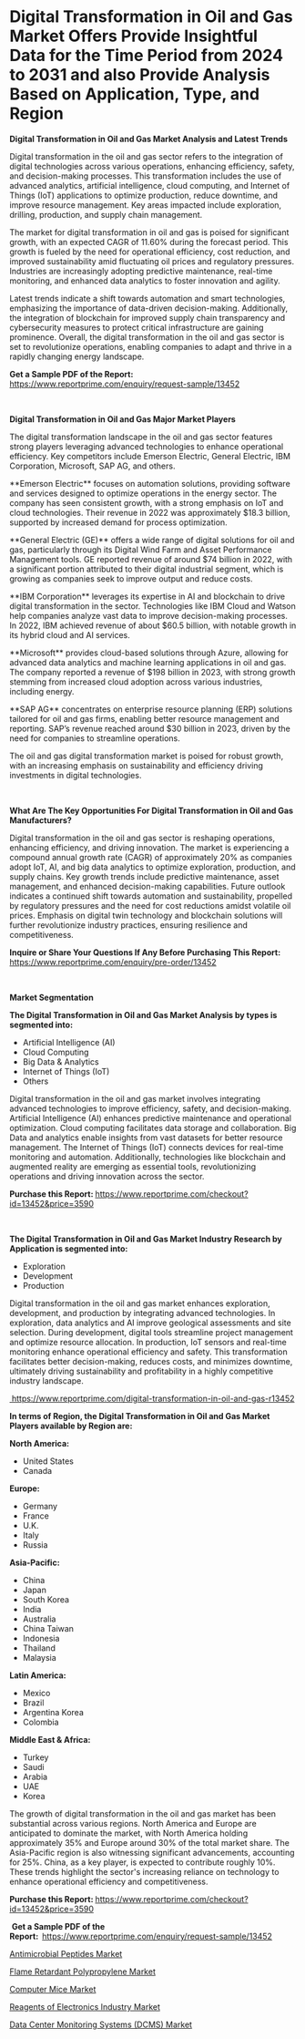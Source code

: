 <p><h1>Digital Transformation in Oil and Gas Market Offers Provide Insightful Data for the Time Period from 2024 to 2031 and also Provide Analysis Based on Application, Type, and Region</h1></p><p><strong>Digital Transformation in Oil and Gas Market Analysis and Latest Trends</strong></p>
<p><p>Digital transformation in the oil and gas sector refers to the integration of digital technologies across various operations, enhancing efficiency, safety, and decision-making processes. This transformation includes the use of advanced analytics, artificial intelligence, cloud computing, and Internet of Things (IoT) applications to optimize production, reduce downtime, and improve resource management. Key areas impacted include exploration, drilling, production, and supply chain management.</p><p>The market for digital transformation in oil and gas is poised for significant growth, with an expected CAGR of 11.60% during the forecast period. This growth is fueled by the need for operational efficiency, cost reduction, and improved sustainability amid fluctuating oil prices and regulatory pressures. Industries are increasingly adopting predictive maintenance, real-time monitoring, and enhanced data analytics to foster innovation and agility.</p><p>Latest trends indicate a shift towards automation and smart technologies, emphasizing the importance of data-driven decision-making. Additionally, the integration of blockchain for improved supply chain transparency and cybersecurity measures to protect critical infrastructure are gaining prominence. Overall, the digital transformation in the oil and gas sector is set to revolutionize operations, enabling companies to adapt and thrive in a rapidly changing energy landscape.</p></p>
<p><strong>Get a Sample PDF of the Report:&nbsp;</strong> <a href="https://www.reportprime.com/enquiry/request-sample/13452?utm_campaign=1845&utm_medium=2&utm_source=Github&utm_content=ia&utm_term=29112024&utm_id=digital-transformation-in-oil-and-gas">https://www.reportprime.com/enquiry/request-sample/13452</a></p>
<p>&nbsp;</p>
<p><strong>Digital Transformation in Oil and Gas Major Market Players</strong></p>
<p><p>The digital transformation landscape in the oil and gas sector features strong players leveraging advanced technologies to enhance operational efficiency. Key competitors include Emerson Electric, General Electric, IBM Corporation, Microsoft, SAP AG, and others.</p><p>**Emerson Electric** focuses on automation solutions, providing software and services designed to optimize operations in the energy sector. The company has seen consistent growth, with a strong emphasis on IoT and cloud technologies. Their revenue in 2022 was approximately $18.3 billion, supported by increased demand for process optimization.</p><p>**General Electric (GE)** offers a wide range of digital solutions for oil and gas, particularly through its Digital Wind Farm and Asset Performance Management tools. GE reported revenue of around $74 billion in 2022, with a significant portion attributed to their digital industrial segment, which is growing as companies seek to improve output and reduce costs.</p><p>**IBM Corporation** leverages its expertise in AI and blockchain to drive digital transformation in the sector. Technologies like IBM Cloud and Watson help companies analyze vast data to improve decision-making processes. In 2022, IBM achieved revenue of about $60.5 billion, with notable growth in its hybrid cloud and AI services.</p><p>**Microsoft** provides cloud-based solutions through Azure, allowing for advanced data analytics and machine learning applications in oil and gas. The company reported a revenue of $198 billion in 2023, with strong growth stemming from increased cloud adoption across various industries, including energy.</p><p>**SAP AG** concentrates on enterprise resource planning (ERP) solutions tailored for oil and gas firms, enabling better resource management and reporting. SAP’s revenue reached around $30 billion in 2023, driven by the need for companies to streamline operations.</p><p>The oil and gas digital transformation market is poised for robust growth, with an increasing emphasis on sustainability and efficiency driving investments in digital technologies.</p></p>
<p>&nbsp;</p>
<p><strong>What Are The Key Opportunities For Digital Transformation in Oil and Gas Manufacturers?</strong></p>
<p><p>Digital transformation in the oil and gas sector is reshaping operations, enhancing efficiency, and driving innovation. The market is experiencing a compound annual growth rate (CAGR) of approximately 20% as companies adopt IoT, AI, and big data analytics to optimize exploration, production, and supply chains. Key growth trends include predictive maintenance, asset management, and enhanced decision-making capabilities. Future outlook indicates a continued shift towards automation and sustainability, propelled by regulatory pressures and the need for cost reductions amidst volatile oil prices. Emphasis on digital twin technology and blockchain solutions will further revolutionize industry practices, ensuring resilience and competitiveness.</p></p>
<p><strong>Inquire or Share Your Questions If Any Before Purchasing This Report:</strong> <a href="https://www.reportprime.com/enquiry/pre-order/13452?utm_campaign=1845&utm_medium=2&utm_source=Github&utm_content=ia&utm_term=29112024&utm_id=digital-transformation-in-oil-and-gas">https://www.reportprime.com/enquiry/pre-order/13452</a></p>
<p>&nbsp;</p>
<p><strong>Market Segmentation</strong></p>
<p><strong>The Digital Transformation in Oil and Gas Market Analysis by types is segmented into:</strong></p>
<p><ul><li>Artificial Intelligence (AI)</li><li>Cloud Computing</li><li>Big Data & Analytics</li><li>Internet of Things (IoT)</li><li>Others</li></ul></p>
<p><p>Digital transformation in the oil and gas market involves integrating advanced technologies to improve efficiency, safety, and decision-making. Artificial Intelligence (AI) enhances predictive maintenance and operational optimization. Cloud computing facilitates data storage and collaboration. Big Data and analytics enable insights from vast datasets for better resource management. The Internet of Things (IoT) connects devices for real-time monitoring and automation. Additionally, technologies like blockchain and augmented reality are emerging as essential tools, revolutionizing operations and driving innovation across the sector.</p></p>
<p><strong>Purchase this Report:&nbsp;</strong><a href="https://www.reportprime.com/checkout?id=13452&price=3590&utm_campaign=1845&utm_medium=2&utm_source=Github&utm_content=ia&utm_term=29112024&utm_id=digital-transformation-in-oil-and-gas">https://www.reportprime.com/checkout?id=13452&price=3590</a></p>
<p>&nbsp;</p>
<p><strong>The Digital Transformation in Oil and Gas Market Industry Research by Application is segmented into:</strong></p>
<p><ul><li>Exploration</li><li>Development</li><li>Production</li></ul></p>
<p><p>Digital transformation in the oil and gas market enhances exploration, development, and production by integrating advanced technologies. In exploration, data analytics and AI improve geological assessments and site selection. During development, digital tools streamline project management and optimize resource allocation. In production, IoT sensors and real-time monitoring enhance operational efficiency and safety. This transformation facilitates better decision-making, reduces costs, and minimizes downtime, ultimately driving sustainability and profitability in a highly competitive industry landscape.</p></p>
<p><a href="https://www.reportprime.com/digital-transformation-in-oil-and-gas-r13452?utm_campaign=1845&utm_medium=2&utm_source=Github&utm_content=ia&utm_term=29112024&utm_id=digital-transformation-in-oil-and-gas">&nbsp;https://www.reportprime.com/digital-transformation-in-oil-and-gas-r13452</a></p>
<p><strong>In terms of Region, the Digital Transformation in Oil and Gas Market Players available by Region are:</strong></p>
<p>
    <p> <strong> North America: </strong>
        <ul>
            <li>United States</li>
            <li>Canada</li>
        </ul>
        </p> 
    <p> <strong> Europe: </strong>
        <ul>
            <li>Germany</li>
            <li>France</li>
            <li>U.K.</li>
            <li>Italy</li>
            <li>Russia</li>
        </ul>
        </p> 
    <p> <strong> Asia-Pacific: </strong>
        <ul>
            <li>China</li>
            <li>Japan</li>
            <li>South Korea</li>
            <li>India</li>
            <li>Australia</li>
            <li>China Taiwan</li>
            <li>Indonesia</li>
            <li>Thailand</li>
            <li>Malaysia</li>
        </ul>
        </p> 
    <p> <strong> Latin America: </strong>
        <ul>
            <li>Mexico</li>
            <li>Brazil</li>
            <li>Argentina Korea</li>
            <li>Colombia</li>
        </ul>
        </p> 
    <p> <strong> Middle East & Africa: </strong>
        <ul>
            <li>Turkey</li>
            <li>Saudi</li>
            <li>Arabia</li>
            <li>UAE</li>
            <li>Korea</li>
        </ul>
    </p>
    </p>
<p><p>The growth of digital transformation in the oil and gas market has been substantial across various regions. North America and Europe are anticipated to dominate the market, with North America holding approximately 35% and Europe around 30% of the total market share. The Asia-Pacific region is also witnessing significant advancements, accounting for 25%. China, as a key player, is expected to contribute roughly 10%. These trends highlight the sector's increasing reliance on technology to enhance operational efficiency and competitiveness.</p></p>
<p><strong>Purchase this Report: </strong><a href="https://www.reportprime.com/checkout?id=13452&price=3590&utm_campaign=1845&utm_medium=2&utm_source=Github&utm_content=ia&utm_term=29112024&utm_id=digital-transformation-in-oil-and-gas">https://www.reportprime.com/checkout?id=13452&price=3590</a></p>
<p>&nbsp;<strong>Get a Sample PDF of the Report:&nbsp;&nbsp;</strong><a href="https://www.reportprime.com/enquiry/request-sample/13452?utm_campaign=1845&utm_medium=2&utm_source=Github&utm_content=ia&utm_term=29112024&utm_id=digital-transformation-in-oil-and-gas">https://www.reportprime.com/enquiry/request-sample/13452</a></p>
<p><strong></strong></p>
<p><p><a href="https://www.linkedin.com/pulse/financial-overview-market-analysis-antimicrobial-peptides-chtif?utm_campaign=1845&utm_medium=2&utm_source=Github&utm_content=ia&utm_term=29112024&utm_id=digital-transformation-in-oil-and-gas">Antimicrobial Peptides Market</a></p><p><a href="https://www.linkedin.com/pulse/global-flame-retardant-polypropylene-market-exploring-share-grjue?utm_campaign=1845&utm_medium=2&utm_source=Github&utm_content=ia&utm_term=29112024&utm_id=digital-transformation-in-oil-and-gas">Flame Retardant Polypropylene Market</a></p><p><a href="https://www.linkedin.com/pulse/computer-mice-market-segmentation-applications-types-growth-gfugc?utm_campaign=1845&utm_medium=2&utm_source=Github&utm_content=ia&utm_term=29112024&utm_id=digital-transformation-in-oil-and-gas">Computer Mice Market</a></p><p><a href="https://issuu.com/reportprime-2/docs/reagents-of-electronics-industry-market-size-2030.?utm_campaign=1845&utm_medium=2&utm_source=Github&utm_content=ia&utm_term=29112024&utm_id=digital-transformation-in-oil-and-gas">Reagents of Electronics Industry Market</a></p><p><a href="https://issuu.com/reportprime-2/docs/data-center-monitoring-systems-dcms-market-size-20?utm_campaign=1845&utm_medium=2&utm_source=Github&utm_content=ia&utm_term=29112024&utm_id=digital-transformation-in-oil-and-gas">Data Center Monitoring Systems (DCMS) Market</a></p></p>